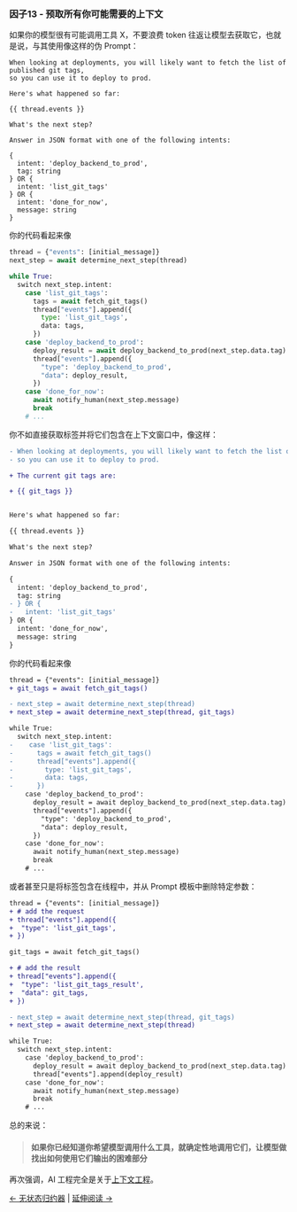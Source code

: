 ### 因子13 - 预取所有你可能需要的上下文

如果你的模型很有可能调用工具 X，不要浪费 token 往返让模型去获取它，也就是说，与其使用像这样的伪 Prompt：

```jinja
When looking at deployments, you will likely want to fetch the list of published git tags,
so you can use it to deploy to prod.

Here's what happened so far:

{{ thread.events }}

What's the next step?

Answer in JSON format with one of the following intents:

{
  intent: 'deploy_backend_to_prod',
  tag: string
} OR {
  intent: 'list_git_tags'
} OR {
  intent: 'done_for_now',
  message: string
}
```

你的代码看起来像

```python
thread = {"events": [initial_message]}
next_step = await determine_next_step(thread)

while True:
  switch next_step.intent:
    case 'list_git_tags':
      tags = await fetch_git_tags()
      thread["events"].append({
        type: 'list_git_tags',
        data: tags,
      })
    case 'deploy_backend_to_prod':
      deploy_result = await deploy_backend_to_prod(next_step.data.tag)
      thread["events"].append({
        "type": 'deploy_backend_to_prod',
        "data": deploy_result,
      })
    case 'done_for_now':
      await notify_human(next_step.message)
      break
    # ...
```

你不如直接获取标签并将它们包含在上下文窗口中，像这样：

```diff
- When looking at deployments, you will likely want to fetch the list of published git tags,
- so you can use it to deploy to prod.

+ The current git tags are:

+ {{ git_tags }}


Here's what happened so far:

{{ thread.events }}

What's the next step?

Answer in JSON format with one of the following intents:

{
  intent: 'deploy_backend_to_prod',
  tag: string
- } OR {
-   intent: 'list_git_tags'
} OR {
  intent: 'done_for_now',
  message: string
}

```

你的代码看起来像

```diff
thread = {"events": [initial_message]}
+ git_tags = await fetch_git_tags()

- next_step = await determine_next_step(thread)
+ next_step = await determine_next_step(thread, git_tags)

while True:
  switch next_step.intent:
-    case 'list_git_tags':
-      tags = await fetch_git_tags()
-      thread["events"].append({
-        type: 'list_git_tags',
-        data: tags,
-      })
    case 'deploy_backend_to_prod':
      deploy_result = await deploy_backend_to_prod(next_step.data.tag)
      thread["events"].append({
        "type": 'deploy_backend_to_prod',
        "data": deploy_result,
      })
    case 'done_for_now':
      await notify_human(next_step.message)
      break
    # ...
```

或者甚至只是将标签包含在线程中，并从 Prompt 模板中删除特定参数：

```diff
thread = {"events": [initial_message]}
+ # add the request
+ thread["events"].append({
+  "type": 'list_git_tags',
+ })

git_tags = await fetch_git_tags()

+ # add the result
+ thread["events"].append({
+  "type": 'list_git_tags_result',
+  "data": git_tags,
+ })

- next_step = await determine_next_step(thread, git_tags)
+ next_step = await determine_next_step(thread)

while True:
  switch next_step.intent:
    case 'deploy_backend_to_prod':
      deploy_result = await deploy_backend_to_prod(next_step.data.tag)
      thread["events"].append(deploy_result)
    case 'done_for_now':
      await notify_human(next_step.message)
      break
    # ...
```

总的来说：

> #### 如果你已经知道你希望模型调用什么工具，就确定性地调用它们，让模型做找出如何使用它们输出的困难部分

再次强调，AI 工程完全是关于[上下文工程](https://github.com/humanlayer/12-factor-agents/blob/main/content/factor-03-own-your-context-window.md)。

[← 无状态归约器](https://github.com/humanlayer/12-factor-agents/blob/main/content/factor-12-stateless-reducer.md) | [延伸阅读 →](https://github.com/humanlayer/12-factor-agents/blob/main/README.md#related-resources)